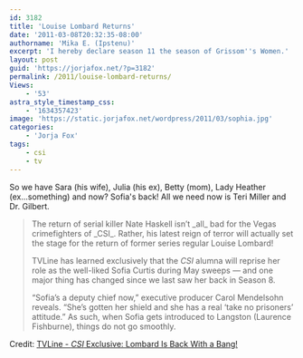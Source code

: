 ```yaml
---
id: 3182
title: 'Louise Lombard Returns'
date: '2011-03-08T20:32:35-08:00'
authorname: 'Mika E. (Ipstenu)'
excerpt: 'I hereby declare season 11 the season of Grissom''s Women.'
layout: post
guid: 'https://jorjafox.net/?p=3182'
permalink: /2011/louise-lombard-returns/
Views:
    - '53'
astra_style_timestamp_css:
    - '1634357423'
image: 'https://static.jorjafox.net/wordpress/2011/03/sophia.jpg'
categories:
    - 'Jorja Fox'
tags:
    - csi
    - tv
---
```


So we have Sara (his wife), Julia (his ex), Betty (mom), Lady Heather (ex...something) and now?  Sofia's back!  All we need now is Teri Miller and Dr. Gilbert.

<blockquote>The return of serial killer Nate Haskell isn’t _all_ bad for the Vegas crimefighters of _CSI_. Rather, his latest reign of terror will actually set the stage for the return of former series regular Louise Lombard!

TVLine has learned exclusively that the _CSI_ alumna will reprise her role as the well-liked Sofia Curtis during May sweeps — and one major thing has changed since we last saw her back in Season 8.

“Sofia’s a deputy chief now,” executive producer Carol Mendelsohn reveals. “She’s gotten her shield and she has a real ‘take no prisoners’ attitude.”
As such, when Sofia gets introduced to Langston (Laurence Fishburne), things do not go smoothly.</blockquote>

Credit: <a href="http://www.tvline.com/2011/03/csi-louise-lombard-returns-may-sweeps/">TVLine - _CSI_ Exclusive: Lombard Is Back With a Bang!</a>

